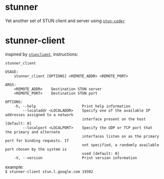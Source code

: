 # stunner

Yet another set of STUN client and server using [`stun-coder`](https://github.com/Vagr9K/rust-stun-coder)

# stunner-client

inspired by [`stunclient`](https://github.com/NATTools/stunclient), instructions:
```
stunner_client

USAGE:
    stunner_client [OPTIONS] <REMOTE_ADDR> <REMOTE_PORT>

ARGS:
    <REMOTE_ADDR>    Destination STUN server
    <REMOTE_PORT>    Destination STUN port

OPTIONS:
    -h, --help                     Print help information
        --localaddr <LOCALADDR>    Specify one of the available IP addresses assigned to a network
                                   interface present on the host [default: 0]
        --localport <LOCALPORT>    Specify the UDP or TCP port that the primary and alternate
                                   interfaces listen on as the primary port for binding requests. If
                                   not specified, a randomly available port chosen by the system is
                                   used [default: 0]
    -V, --version                  Print version information
```
example:\
`$ stunner-client stun.l.google.com 19302  `

